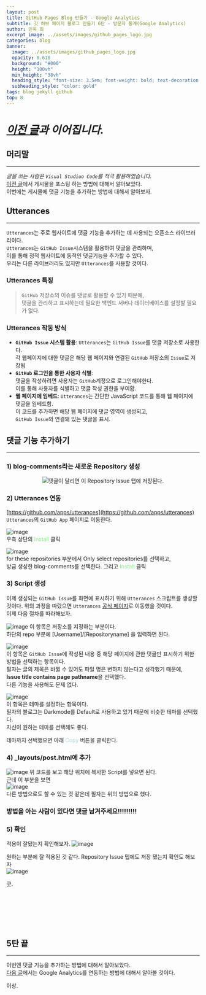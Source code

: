 ```yaml
---
layout: post
title: GitHub Pages Blog 만들기 - Google Analytics
subtitle: 깃 허브 페이지 블로그 만들기 6탄 - 방문자 통계(Google Analytics)
author: 민욱 최 
excerpt_image: ../assets/images/github_pages_logo.jpg
categories: blog
banner:
  image: ../assets/images/github_pages_logo.jpg
  opacity: 0.618
  background: "#000"
  height: "100vh"
  min_height: "38vh"
  heading_style: "font-size: 3.5em; font-weight: bold; text-decoration: underline"
  subheading_style: "color: gold"
tags: blog jekyll github
top: 8
---
```

      
 

# *[이전 글](https://choimu4.github.io/blog/2024/01/11/%EA%B9%83-%ED%97%88%EB%B8%8C-%EB%B8%94%EB%A1%9C%EA%B7%B8-%EB%A7%8C%EB%93%A4%EA%B8%B04.html)과 이어집니다.*
 
 
  



## 머리말  
---  
*글을 쓰는 사람은 `Visual Studiuo Code`를 적극 활용하였습니다.*  
[이전 글](https://choimu4.github.io/blog/2024/01/11/%EA%B9%83-%ED%97%88%EB%B8%8C-%EB%B8%94%EB%A1%9C%EA%B7%B8-%EB%A7%8C%EB%93%A4%EA%B8%B04.html)에서 게시물을 포스팅 하는 방법에 대해서 알아보았다.  
이번에는 게시물에 댓글 기능을 추가하는 방법에 대해서 알아보자.
## Utterances
---  
`Utterances`는 주로 웹사이트에 댓글 기능을 추가하는 데 사용되는 오픈소스 라이브러리이다.  
`Utterances`는 `GitHub Issue`시스템을 활용하여 댓글을 관리하며,   
이를 통해 정적 웹사이트에 동적인 댓글기능을 추가할 수 있다.  
우리는 다른 라이브러리도 있지만 `Utterances`를 사용할 것이다.

### Utterances 특징
>`GitHub` 저장소의 이슈를 댓글로 활용할 수 있기 때문에,  
>댓글을 관리하고 표시하는데 필요한 백엔드 서버나 데이터베이스를 설정할 필요가 없다.

### Utterances 작동 방식
  * **`GitHub Issue` 시스템 활용**: `Utterances`는 `GitHub Issue`를 댓글 저장소로 사용한다.  
  각 웹페이지에 대한 댓글은 해당 웹 페이지와 연결된 `GitHub` 저장소의 `Issue`로 저장됨
  * **`GitHub` 로그인을 통한 사용자 식별**:  
  댓글을 작성하려면 사용자는 `GitHub`계정으로 로그인해야한다.  
  이를 통해 사용자를 식별하고 댓글 작성 권한을 부여홤.  
  * **웹 페이지에 임베드**: `Utterances`는 간단한 JavaScript 코드를 통해 웹 페이지에 댓글을 임베드함.  
  이 코드를 추가하면 해당 웹 페이지에 댓글 영역이 생성되고,  
  `GitHub Issue`와 연결돼 있는 댓글을 표시.
## 댓글 기능 추가하기
---
### 1) blog-comments라는 새로운 Repository 생성  
<p align=center><img src = "https://github.com/choimu4/blog-comments/assets/61508051/75caeafb-4559-46b7-b5d5-6fd7a5cd511f">댓글이 달리면 이 Repository Issue 탭에 저장된다.</p>  

### 2) Utterances 연동

[https://github.com/apps/utterances](https://github.com/apps/utterances)  
`Utterances`의 `GitHub App` 페이지로 이동한다. 

![image](https://github.com/choimu4/blog-comments/assets/61508051/3de4a043-0f3a-4f58-b925-06dad57424bd)  
우측 상단의   <span style="color:lightgreen">Install</span>   클릭   

![image](https://github.com/scv0920/blog-comments/assets/61508051/88c0b2a6-45a6-4b65-ab42-7b0d0a91e275)  
for these repositories 부분에서 Only select repositories를 선택하고,  
방금 생성한 blog-comments를 선택한다.
그리고   <span style="color:lightgreen">Install</span>   클릭      


### 3) Script 생성  
이제 생성되는 `GitHub Issue`를 화면에 표시하기 위해 `Utterances` 스크립트를 생성할 것이다.
위의 과정을 따랐으면 `Utterances` [공식 페이지](https://utteranc.es/?installation_id=46030819&setup_action=install)로 이동했을 것이다.   
이제 다음 절차를 따라해보자. 

![image](https://github.com/scv0920/blog-comments/assets/61508051/d4e786ec-d882-48e7-9401-70248ca0ec82)
이 항목은 저장소를 지정하는 부분이다.  
하단의 repo 부분에 [Username]/[Repositoryname] 을 입력하면 된다.

![image](https://github.com/scv0920/blog-comments/assets/61508051/af6ae7f2-253f-4902-8ec9-8741682d7015)  
이 항목은 `GitHub Issue`에 작성된 내용 중 해당 페이지에 관한 댓글만 표시하기 위한 방법을 선택하는 항목이다.  
필자는 글의 제목은 바뀔 수 있어도 파일 명은 변하지 않는다고 생각했기 때문에,  
**Issue title contains page pathname**을 선택했다.  
다른 기능을 사용해도 문제 없다.  

![image](https://github.com/scv0920/blog-comments/assets/61508051/cd060ac3-1cde-439d-98f2-89883cf34012)  
이 항목은 테마를 설정하는 항목이다.  
필자의 블로그는 Darkmode를 Default로 사용하고 있기 때문에 비슷한 테마를 선택했다.  
자신이 원하는 테마를 선택해도 좋다.  

테마까지 선택했으면 아래   <span style="color:lightblue">Copy</span>   버튼을 클릭한다.

### 4) _layouts/post.html에 추가  
![image](https://github.com/scv0920/blog-comments/assets/61508051/c8e8e638-fd23-452a-a425-e568901c851b)
위 코드를 보고 해당 위치에 복사한 Script를 넣으면 된다.  
근데 이 부분을 보면   
![image](https://github.com/scv0920/blog-comments/assets/61508051/a9ac561a-e348-4b96-a411-8e2cc25e7d6e)  
다른 방법으로도 할 수 있는 것 같은데 필자는 위의 방법으로 했다.
### 방법을 아는 사람이 있다면 댓글 남겨주세요!!!!!!!!!

### 5) 확인
적용이 잘됐는지 확인해보자.
![image](https://github.com/choimu4/choimu4.github.io/assets/155925706/e11aa7c9-7b80-4dad-8494-6a20ea532c11)
 
원하는 부분에 잘 적용된 것 같다.
Repository Issue 탭에도 저장 됐는지 확인도 해보자  
![image](https://github.com/choimu4/choimu4.github.io/assets/155925706/63fc13cb-1b69-4f76-aa17-cfc2d44db72b)
  
굿.









<br>
<br>
<br>
<br>
<br>

## 5탄 끝
---
  
이번엔 댓글 기능을 추가하는 방법에 대해서 알아보았다.  
[다음 글]()에서는 Google Analytics를 연동하는 방법에 대해서 알아볼 것이다.

이상.